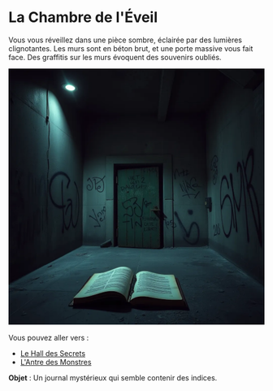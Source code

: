 # La Chambre de l'Éveil

Vous vous réveillez dans une pièce sombre, éclairée par des lumières clignotantes. Les murs sont en béton brut, et une porte massive vous fait face. Des graffitis sur les murs évoquent des souvenirs oubliés.

![Chambre de l'Éveil](../images/starting_room.webp "la chambre de départ")

Vous pouvez aller vers :
- [Le Hall des Secrets](salle2.md)
- [L'Antre des Monstres](salle3.md)

**Objet** : Un journal mystérieux qui semble contenir des indices.

